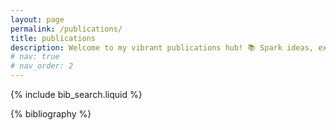 ```yaml
---
layout: page
permalink: /publications/
title: publications
description: Welcome to my vibrant publications hub! 📚 Spark ideas, explore, shine! 🌟🚀
# nav: true
# nav_order: 2
---
```


<!-- _pages/publications.md -->

<!-- Bibsearch Feature -->

{% include bib_search.liquid %}

<div class="publications">

{% bibliography %}

</div>
